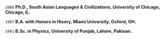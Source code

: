 `2008`
**Ph.D., South Asian Languages & Civilizations, University of Chicago, Chicago, IL.**

`1997`
**B.A. with Honors in Hisory, Miami University, Oxford, OH.**

`1991`
**B.Sc. in Physics, University of Punjab, Lahore, Pakisan.**